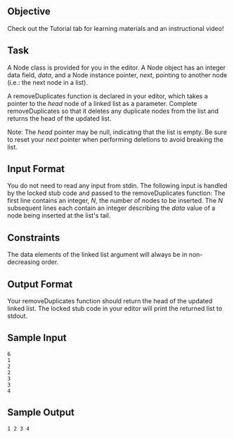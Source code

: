 ## Objective
Check out the Tutorial tab for learning materials and an instructional video!

## Task
A Node class is provided for you in the editor. A Node object has an integer data field, *data*, and a Node instance pointer, *next*, pointing to another node (i.e.: the next node in a list).

A removeDuplicates function is declared in your editor, which takes a pointer to the *head* node of a linked list as a parameter. Complete removeDuplicates so that it deletes any duplicate nodes from the list and returns the head of the updated list.

Note: The *head* pointer may be null, indicating that the list is empty. Be sure to reset your *next* pointer when performing deletions to avoid breaking the list.

## Input Format

You do not need to read any input from stdin. The following input is handled by the locked stub code and passed to the removeDuplicates function:
The first line contains an integer, *N*, the number of nodes to be inserted.
The *N* subsequent lines each contain an integer describing the *data* value of a node being inserted at the list's tail.

## Constraints

The data elements of the linked list argument will always be in non-decreasing order.

## Output Format

Your removeDuplicates function should return the head of the updated linked list. The locked stub code in your editor will print the returned list to stdout.

## Sample Input
```
6
1
2
2
3
3
4
```
## Sample Output
```
1 2 3 4 
```